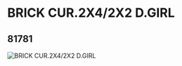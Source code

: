 # BRICK CUR.2X4/2X2 D.GIRL
## 81781
![BRICK CUR.2X4/2X2 D.GIRL](https://lc-www-live-s.legocdn.com/media/bricks/5/2/81781.jpg)